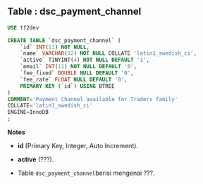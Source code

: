 Table : dsc_payment_channel
-----------------------------

```SQL
USE tf2dev

CREATE TABLE `dsc_payment_channel` (
	`id` INT(11) NOT NULL,
	`name` VARCHAR(32) NOT NULL COLLATE 'latin1_swedish_ci',
	`active` TINYINT(4) NOT NULL DEFAULT '1',
	`email` INT(11) NOT NULL DEFAULT '0',
	`fee_fixed` DOUBLE NULL DEFAULT '0',
	`fee_rate` FLOAT NULL DEFAULT '0',
	PRIMARY KEY (`id`) USING BTREE
)
COMMENT='Payment Channel available for Traders family'
COLLATE='latin1_swedish_ci'
ENGINE=InnoDB
;
```
__Notes__

+ __id__ (Primary Key, Integer, Auto Increment).

+ __active__ (???).

+ Table `dsc_payment_channel`berisi mengenai ???.